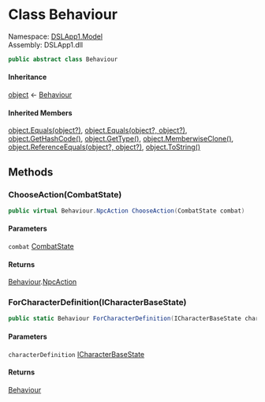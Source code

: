 # <a id="DSLApp1_Model_Behaviour"></a> Class Behaviour

Namespace: [DSLApp1.Model](DSLApp1.Model.md)  
Assembly: DSLApp1.dll  

```csharp
public abstract class Behaviour
```

#### Inheritance

[object](https://learn.microsoft.com/dotnet/api/system.object) ← 
[Behaviour](DSLApp1.Model.Behaviour.md)

#### Inherited Members

[object.Equals\(object?\)](https://learn.microsoft.com/dotnet/api/system.object.equals\#system\-object\-equals\(system\-object\)), 
[object.Equals\(object?, object?\)](https://learn.microsoft.com/dotnet/api/system.object.equals\#system\-object\-equals\(system\-object\-system\-object\)), 
[object.GetHashCode\(\)](https://learn.microsoft.com/dotnet/api/system.object.gethashcode), 
[object.GetType\(\)](https://learn.microsoft.com/dotnet/api/system.object.gettype), 
[object.MemberwiseClone\(\)](https://learn.microsoft.com/dotnet/api/system.object.memberwiseclone), 
[object.ReferenceEquals\(object?, object?\)](https://learn.microsoft.com/dotnet/api/system.object.referenceequals), 
[object.ToString\(\)](https://learn.microsoft.com/dotnet/api/system.object.tostring)

## Methods

### <a id="DSLApp1_Model_Behaviour_ChooseAction_DSLApp1_Model_CombatState_"></a> ChooseAction\(CombatState\)

```csharp
public virtual Behaviour.NpcAction ChooseAction(CombatState combat)
```

#### Parameters

`combat` [CombatState](DSLApp1.Model.CombatState.md)

#### Returns

 [Behaviour](DSLApp1.Model.Behaviour.md).[NpcAction](DSLApp1.Model.Behaviour.NpcAction.md)

### <a id="DSLApp1_Model_Behaviour_ForCharacterDefinition_DSLApp1_Model_ICharacterBaseState_"></a> ForCharacterDefinition\(ICharacterBaseState\)

```csharp
public static Behaviour ForCharacterDefinition(ICharacterBaseState characterDefinition)
```

#### Parameters

`characterDefinition` [ICharacterBaseState](DSLApp1.Model.ICharacterBaseState.md)

#### Returns

 [Behaviour](DSLApp1.Model.Behaviour.md)


